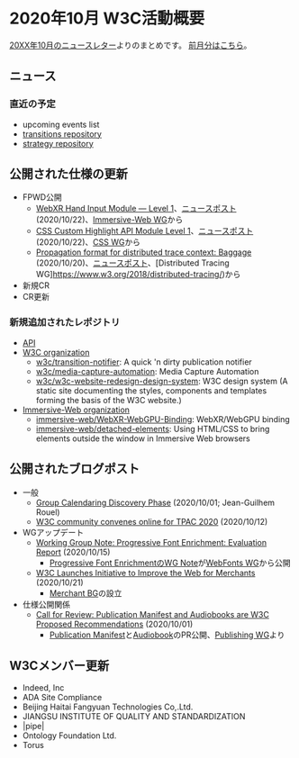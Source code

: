# 2020年10月 W3C活動概要

[20XX年10月のニュースレター](https://lists.w3.org/Archives/Public/w3c-announce/2020OctDec/subject.html)よりのまとめです。
[前月分はこちら](202009.md)。

## ニュース


### 直近の予定

* upcoming events list
* [transitions repository](https://github.com/w3c/transitions/issues)
* [strategy repository](https://github.com/w3c/strategy/issues)

## 公開された仕様の更新

* FPWD公開
  * [WebXR Hand Input Module — Level 1](https://www.w3.org/TR/2020/WD-webxr-hand-input-1-20201022/)、[ニュースポスト](https://www.w3.org/blog/news/archives/8734) (2020/10/22)、[Immersive-Web WG](https://www.w3.org/immersive-web/)から
  * [CSS Custom Highlight API Module Level 1](https://www.w3.org/TR/2020/WD-css-highlight-api-1-20201022/)、[ニュースポスト](https://www.w3.org/blog/news/archives/8732) (2020/10/22)、[CSS WG](https://www.w3.org/Style/CSS/)から
  * [Propagation format for distributed trace context: Baggage](https://www.w3.org/TR/2020/WD-baggage-20201020/) (2020/10/20)、[ニュースポスト](https://www.w3.org/blog/news/archives/8724)、[Distributed Tracing WG]https://www.w3.org/2018/distributed-tracing/)から
* 新規CR
* CR更新

### 新規追加されたレポジトリ

* [API](https://api.github.com/orgs/w3c/repos?direction=desc&sort=created)
* [W3C organization](https://github.com/w3c/)
  * [w3c/transition-notifier](https://github.com/w3c/transition-notifier): A quick 'n dirty publication notifier
  * [w3c/media-capture-automation](https://github.com/w3c/media-capture-automation): Media Capture Automation
  * [w3c/w3c-website-redesign-design-system](https://github.com/w3c/w3c-website-redesign-design-system): W3C design system (A static site documenting the styles, components and templates forming the basis of the W3C website.)
* [Immersive-Web organization](https://github.com/immersive-web/)
  * [immersive-web/WebXR-WebGPU-Binding](https://github.com/immersive-web/WebXR-WebGPU-Binding): WebXR/WebGPU binding
  * [immersive-web/detached-elements](https://github.com/immersive-web/detached-elements): Using HTML/CSS to bring elements outside the window in Immersive Web browsers

## 公開されたブログポスト

* 一般
  * [Group Calendaring Discovery Phase](https://www.w3.org/blog/2020/10/group-calendaring-discovery-phase/) (2020/10/01; Jean-Guilhem Rouel)
  * [W3C community convenes online for TPAC 2020](https://www.w3.org/blog/news/archives/8702) (2020/10/12)
* WGアップデート
  * [Working Group Note: Progressive Font Enrichment: Evaluation Report](https://www.w3.org/blog/news/archives/8720) (2020/10/15)
    * [Progressive Font EnrichmentのWG Note](https://www.w3.org/TR/2020/NOTE-PFE-evaluation-20201015/)が[WebFonts WG](https://www.w3.org/Fonts/WG/)から公開
  * [W3C Launches Initiative to Improve the Web for Merchants](https://www.w3.org/blog/news/archives/8729) (2020/10/21)
    * [Merchant BG](https://www.w3.org/community/merchantbg/)の設立
* 仕様公開関係
  * [Call for Review: Publication Manifest and Audiobooks are W3C Proposed Recommendations](https://www.w3.org/blog/news/archives/8694) (2020/10/01)
    * [Publication Manifest](https://www.w3.org/TR/2020/PR-pub-manifest-20201001/)と[Audiobook](https://www.w3.org/TR/2020/PR-audiobooks-20201001/)のPR公開、[Publishing WG](https://www.w3.org/publishing/groups/publ-wg/)より

## W3Cメンバー更新

* Indeed, Inc
* ADA Site Compliance
* Beijing Haitai Fangyuan Technologies Co,.Ltd.
* JIANGSU INSTITUTE OF QUALITY AND STANDARDIZATION
* |pipe|
* Ontology Foundation Ltd.
* Torus

